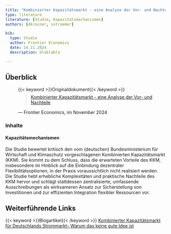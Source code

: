 ```yaml
---
title: "Kombinierter Kapazitätsmarkt - eine Analyse der Vor- und Nachteile"
type: literature
literature: [Studie, Kapazitätsmechanismen]
authors: [dkrainer, sstroemer]

bib:
  type: Studie
  author: Frontier Economics
  date: 14.11.2024
  description: blablabla

---
```


## Überblick

<figure>
    {{< keyword >}}Originaldokument{{< /keyword >}}
    <blockquote style="margin-top: 0.5em;">
        <a href="https://www.frontier-economics.com/media/hqiiv3hf/frontier-economcis-kurzstudie-zum-kombinierten-kapazitaetsmarkt-14-11-2024-stc.pdf" target="_blank">
            Kombinierter Kapazitätsmarkt - eine Analyse der Vor- und Nachteile
        </a>
    </blockquote>
    <figcaption>— Frontier Economics, im November 2024</figcaption>
</figure>

### Inhalte

#### Kapazitätsmechanismen

Die Studie bewertet kritisch den vom (deutschen) Bundesministerium für Wirtschaft und Klimaschutz vorgeschlagenen Kombinierten Kapazitätsmarkt (KKM). Sie kommt zu dem Schluss, dass die erwarteten Vorteile des KKM, insbesondere im Hinblick auf die Einbindung dezentraler Flexibilitätsoptionen, in der Praxis voraussichtlich nicht realisiert werden. Die Studie hebt erhebliche Komplexitäten und praktische Nachteile des KKM hervor und schlägt stattdessen zentralisierte, umfassende Ausschreibungen als wirksameren Ansatz zur Sicherstellung von Investitionen und zur effizienten Integration flexibler Ressourcen vor.

## Weiterführende Links

{{< keyword >}}Blogartikel{{< /keyword >}} [Kombinierter Kapazitätsmarkt für Deutschlands Strommarkt– Warum das keine gute Idee ist](https://www.frontier-economics.com/de/de/nachrichten-einblicke/news/news-article-i21042-kombinierter-kapazitaetsmarkt-fuer-deutschlands-strommarkt-warum-das-keine-gute-idee-ist/)
